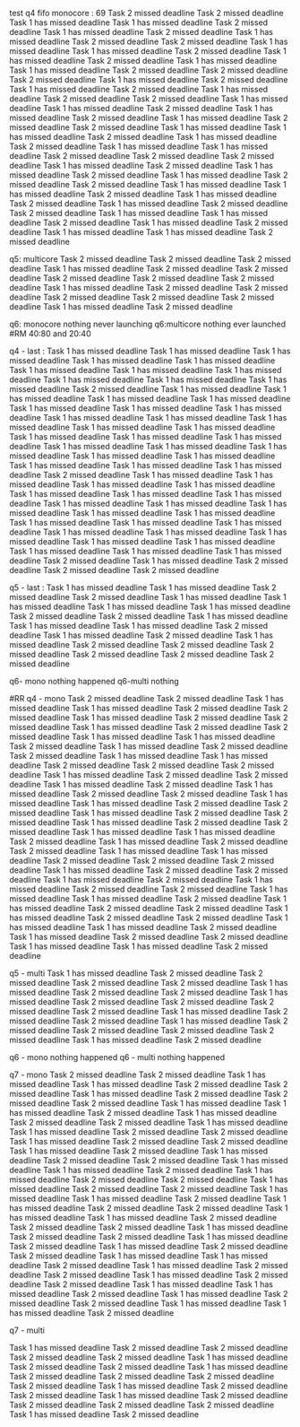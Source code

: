 test q4 fifo monocore : 69
Task 2 missed deadline 
Task 2 missed deadline 
Task 1 has missed deadline 
Task 1 has missed deadline 
Task 2 missed deadline 
Task 1 has missed deadline 
Task 2 missed deadline 
Task 1 has missed deadline 
Task 2 missed deadline 
Task 2 missed deadline 
Task 1 has missed deadline 
Task 1 has missed deadline 
Task 2 missed deadline 
Task 1 has missed deadline 
Task 2 missed deadline 
Task 1 has missed deadline 
Task 1 has missed deadline 
Task 2 missed deadline 
Task 2 missed deadline 
Task 2 missed deadline 
Task 1 has missed deadline 
Task 2 missed deadline 
Task 1 has missed deadline 
Task 2 missed deadline 
Task 1 has missed deadline 
Task 2 missed deadline 
Task 2 missed deadline 
Task 1 has missed deadline 
Task 1 has missed deadline 
Task 2 missed deadline 
Task 1 has missed deadline 
Task 2 missed deadline 
Task 1 has missed deadline 
Task 2 missed deadline 
Task 2 missed deadline 
Task 1 has missed deadline 
Task 1 has missed deadline 
Task 2 missed deadline 
Task 1 has missed deadline 
Task 2 missed deadline 
Task 1 has missed deadline 
Task 1 has missed deadline 
Task 2 missed deadline 
Task 2 missed deadline 
Task 2 missed deadline 
Task 1 has missed deadline 
Task 2 missed deadline 
Task 1 has missed deadline 
Task 2 missed deadline 
Task 1 has missed deadline 
Task 2 missed deadline 
Task 2 missed deadline 
Task 1 has missed deadline 
Task 1 has missed deadline 
Task 2 missed deadline 
Task 1 has missed deadline 
Task 2 missed deadline 
Task 1 has missed deadline 
Task 2 missed deadline 
Task 2 missed deadline 
Task 1 has missed deadline 
Task 1 has missed deadline 
Task 2 missed deadline 
Task 1 has missed deadline 
Task 2 missed deadline 
Task 1 has missed deadline 
Task 1 has missed deadline 
Task 2 missed deadline 

q5: multicore
Task 2 missed deadline 
Task 2 missed deadline 
Task 2 missed deadline 
Task 1 has missed deadline 
Task 2 missed deadline 
Task 2 missed deadline 
Task 2 missed deadline 
Task 2 missed deadline 
Task 2 missed deadline 
Task 1 has missed deadline 
Task 2 missed deadline 
Task 2 missed deadline 
Task 2 missed deadline 
Task 2 missed deadline 
Task 2 missed deadline 
Task 1 has missed deadline 
Task 2 missed deadline 

q6: monocore
nothing never launching
q6:multicore
nothing ever launched
#RM 
40:80 and 20:40 

q4  - last :
Task 1 has missed deadline 
Task 1 has missed deadline 
Task 1 has missed deadline 
Task 1 has missed deadline 
Task 1 has missed deadline 
Task 1 has missed deadline 
Task 1 has missed deadline 
Task 1 has missed deadline 
Task 1 has missed deadline 
Task 1 has missed deadline 
Task 1 has missed deadline 
Task 2 missed deadline 
Task 1 has missed deadline 
Task 1 has missed deadline 
Task 1 has missed deadline 
Task 1 has missed deadline 
Task 1 has missed deadline 
Task 1 has missed deadline 
Task 1 has missed deadline 
Task 1 has missed deadline 
Task 1 has missed deadline 
Task 1 has missed deadline 
Task 1 has missed deadline 
Task 1 has missed deadline 
Task 1 has missed deadline 
Task 1 has missed deadline 
Task 1 has missed deadline 
Task 1 has missed deadline 
Task 1 has missed deadline 
Task 1 has missed deadline 
Task 1 has missed deadline 
Task 1 has missed deadline 
Task 1 has missed deadline 
Task 1 has missed deadline 
Task 1 has missed deadline 
Task 2 missed deadline 
Task 1 has missed deadline 
Task 1 has missed deadline 
Task 1 has missed deadline 
Task 1 has missed deadline 
Task 1 has missed deadline 
Task 1 has missed deadline 
Task 1 has missed deadline 
Task 1 has missed deadline 
Task 1 has missed deadline 
Task 1 has missed deadline 
Task 1 has missed deadline 
Task 1 has missed deadline 
Task 1 has missed deadline 
Task 1 has missed deadline 
Task 1 has missed deadline 
Task 1 has missed deadline 
Task 1 has missed deadline 
Task 1 has missed deadline 
Task 1 has missed deadline 
Task 1 has missed deadline 
Task 1 has missed deadline 
Task 1 has missed deadline 
Task 1 has missed deadline 
Task 2 missed deadline 
Task 1 has missed deadline 
Task 2 missed deadline 
Task 2 missed deadline 
Task 2 missed deadline 

q5 - last :
Task 1 has missed deadline 
Task 1 has missed deadline 
Task 2 missed deadline 
Task 2 missed deadline 
Task 1 has missed deadline 
Task 1 has missed deadline 
Task 1 has missed deadline 
Task 1 has missed deadline 
Task 2 missed deadline 
Task 2 missed deadline 
Task 1 has missed deadline 
Task 1 has missed deadline 
Task 1 has missed deadline 
Task 2 missed deadline 
Task 1 has missed deadline 
Task 2 missed deadline 
Task 1 has missed deadline 
Task 2 missed deadline 
Task 2 missed deadline 
Task 2 missed deadline 
Task 2 missed deadline 
Task 2 missed deadline 
Task 2 missed deadline 

q6- mono
nothing happened
q6-multi
nothing 

#RR
q4 - mono 
Task 2 missed deadline 
Task 2 missed deadline 
Task 1 has missed deadline 
Task 1 has missed deadline 
Task 2 missed deadline 
Task 2 missed deadline 
Task 1 has missed deadline 
Task 2 missed deadline 
Task 2 missed deadline 
Task 1 has missed deadline 
Task 2 missed deadline 
Task 2 missed deadline 
Task 1 has missed deadline 
Task 1 has missed deadline 
Task 2 missed deadline 
Task 1 has missed deadline 
Task 2 missed deadline 
Task 2 missed deadline 
Task 1 has missed deadline 
Task 1 has missed deadline 
Task 2 missed deadline 
Task 2 missed deadline 
Task 2 missed deadline 
Task 1 has missed deadline 
Task 2 missed deadline 
Task 2 missed deadline 
Task 1 has missed deadline 
Task 2 missed deadline 
Task 1 has missed deadline 
Task 2 missed deadline 
Task 2 missed deadline 
Task 1 has missed deadline 
Task 1 has missed deadline 
Task 2 missed deadline 
Task 2 missed deadline 
Task 1 has missed deadline 
Task 2 missed deadline 
Task 2 missed deadline 
Task 1 has missed deadline 
Task 2 missed deadline 
Task 2 missed deadline 
Task 1 has missed deadline 
Task 1 has missed deadline 
Task 2 missed deadline 
Task 1 has missed deadline 
Task 2 missed deadline 
Task 2 missed deadline 
Task 1 has missed deadline 
Task 1 has missed deadline 
Task 2 missed deadline 
Task 2 missed deadline 
Task 2 missed deadline 
Task 1 has missed deadline 
Task 2 missed deadline 
Task 2 missed deadline 
Task 1 has missed deadline 
Task 2 missed deadline 
Task 1 has missed deadline 
Task 2 missed deadline 
Task 2 missed deadline 
Task 1 has missed deadline 
Task 1 has missed deadline 
Task 2 missed deadline 
Task 1 has missed deadline 
Task 2 missed deadline 
Task 2 missed deadline 
Task 1 has missed deadline 
Task 2 missed deadline 
Task 2 missed deadline 
Task 1 has missed deadline 
Task 1 has missed deadline 
Task 2 missed deadline 
Task 1 has missed deadline 
Task 2 missed deadline 
Task 2 missed deadline 
Task 1 has missed deadline 
Task 1 has missed deadline 
Task 2 missed deadline 

q5 - multi 
Task 1 has missed deadline 
Task 2 missed deadline 
Task 2 missed deadline 
Task 2 missed deadline 
Task 2 missed deadline 
Task 1 has missed deadline 
Task 2 missed deadline 
Task 2 missed deadline 
Task 1 has missed deadline 
Task 2 missed deadline 
Task 2 missed deadline 
Task 2 missed deadline 
Task 2 missed deadline 
Task 1 has missed deadline 
Task 2 missed deadline 
Task 2 missed deadline 
Task 1 has missed deadline 
Task 2 missed deadline 
Task 2 missed deadline 
Task 2 missed deadline 
Task 2 missed deadline 
Task 1 has missed deadline 
Task 2 missed deadline 

q6 - mono
nothing happened
q6 - multi
nothing happened


q7 - mono 
Task 2 missed deadline 
Task 2 missed deadline 
Task 1 has missed deadline 
Task 1 has missed deadline 
Task 2 missed deadline 
Task 2 missed deadline 
Task 1 has missed deadline 
Task 2 missed deadline 
Task 2 missed deadline 
Task 2 missed deadline 
Task 1 has missed deadline 
Task 1 has missed deadline 
Task 2 missed deadline 
Task 1 has missed deadline 
Task 2 missed deadline 
Task 2 missed deadline 
Task 1 has missed deadline 
Task 1 has missed deadline 
Task 2 missed deadline 
Task 2 missed deadline 
Task 1 has missed deadline 
Task 2 missed deadline 
Task 2 missed deadline 
Task 1 has missed deadline 
Task 2 missed deadline 
Task 1 has missed deadline 
Task 2 missed deadline 
Task 2 missed deadline 
Task 1 has missed deadline 
Task 1 has missed deadline 
Task 2 missed deadline 
Task 1 has missed deadline 
Task 2 missed deadline 
Task 2 missed deadline 
Task 1 has missed deadline 
Task 2 missed deadline 
Task 2 missed deadline 
Task 1 has missed deadline 
Task 1 has missed deadline 
Task 2 missed deadline 
Task 1 has missed deadline 
Task 2 missed deadline 
Task 2 missed deadline 
Task 1 has missed deadline 
Task 1 has missed deadline 
Task 2 missed deadline 
Task 2 missed deadline 
Task 2 missed deadline 
Task 1 has missed deadline 
Task 2 missed deadline 
Task 2 missed deadline 
Task 1 has missed deadline 
Task 2 missed deadline 
Task 1 has missed deadline 
Task 2 missed deadline 
Task 2 missed deadline 
Task 1 has missed deadline 
Task 1 has missed deadline 
Task 2 missed deadline 
Task 1 has missed deadline 
Task 2 missed deadline 
Task 2 missed deadline 
Task 1 has missed deadline 
Task 2 missed deadline 
Task 2 missed deadline 
Task 1 has missed deadline 
Task 1 has missed deadline 
Task 2 missed deadline 
Task 1 has missed deadline 
Task 2 missed deadline 
Task 2 missed deadline 
Task 1 has missed deadline 
Task 1 has missed deadline 
Task 2 missed deadline 

q7 - multi 

Task 1 has missed deadline 
Task 2 missed deadline 
Task 2 missed deadline 
Task 2 missed deadline 
Task 2 missed deadline 
Task 1 has missed deadline 
Task 2 missed deadline 
Task 2 missed deadline 
Task 1 has missed deadline 
Task 2 missed deadline 
Task 2 missed deadline 
Task 2 missed deadline 
Task 2 missed deadline 
Task 1 has missed deadline 
Task 2 missed deadline 
Task 2 missed deadline 
Task 1 has missed deadline 
Task 2 missed deadline 
Task 2 missed deadline 
Task 2 missed deadline 
Task 2 missed deadline 
Task 1 has missed deadline 
Task 2 missed deadline 